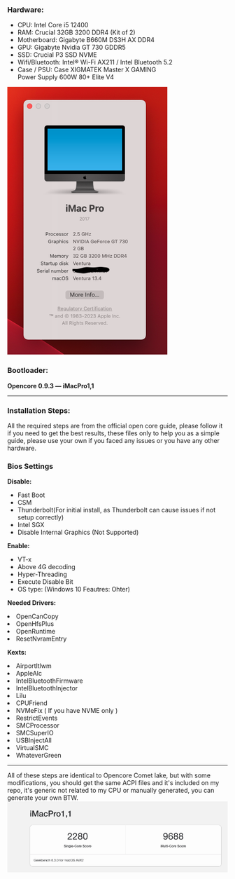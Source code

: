 
<h3>Hardware:</h3>
<ul>
<li>CPU: Intel Core i5 12400</li>
<li>RAM: Crucial 32GB 3200 DDR4 (Kit of 2)</li>
<li>Motherboard: Gigabyte B660M DS3H AX DDR4</li>
<li>GPU: Gigabyte Nvidia GT 730 GDDR5</li>
<li>SSD: Crucial P3 SSD NVME</li>
<li>Wifi/Bluetooth: Intel® Wi-Fi AX211 / Intel Bluetooth 5.2</li>
<li>Case / PSU: Case XIGMATEK Master X GAMING
<br>Power Supply 600W 80+ Elite V4</li>
</ul>

<div>
<img src="images/specs.png">
</div>

<h3>Bootloader:</h3>
<b>Opencore 0.9.3 — iMacPro1,1</b>
<hr>
<h3>Installation Steps:</h3>
All the required steps are from the official open core guide, please follow it if you need to get the best results, these files only to help you as a simple guide, please use your own if you faced any issues or you have any other hardware.

<h3>Bios Settings</h3>
<b>Disable:</b>
<ul>
    <li>Fast Boot</li>
    <li>CSM</li>
    <li>Thunderbolt(For initial install, as Thunderbolt can cause issues if not setup correctly)</li>
    <li>Intel SGX</li>
    <li>Disable Internal Graphics (Not Supported)</li>
</ul>

<b>Enable:</b>
<ul>
<li>VT-x</li>
<li>Above 4G decoding</li>
<li>Hyper-Threading</li>
<li>Execute Disable Bit</li>
<li>OS type: (Windows 10 Feautres: Ohter)</li>
</ul>

<b>Needed Drivers:</b>

<li>OpenCanCopy</li>
<li>OpenHfsPlus</li>
<li>OpenRuntime</li>
<li>ResetNvramEntry</li>

<b>Kexts:</b>

<li>Airportltlwm</li>
<li>AppleAlc</li>
<li>IntelBluetoothFirmware</li>
<li>IntelBluetoothInjector</li>
<li>Lilu</li>
<li>CPUFriend</li>
<li>NVMeFix ( If you have NVME only )</li>
<li>RestrictEvents</li>
<li>SMCProcessor</li>
<li>SMCSuperIO</li>
<li>USBInjectAll</li>
<li>VirtualSMC</li>
<li>WhateverGreen</li>

<hr>
All of these steps are identical to Opencore Comet lake, but with some modifications, you should get the same ACPI files and it's included on my repo, it's generic not related to my CPU or manually generated, you can generate your own BTW.
<br>
<img src="images/benchmark.png">
